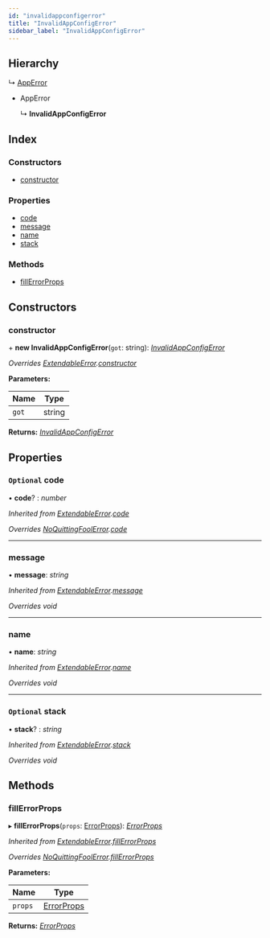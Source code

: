 ```yaml
---
id: "invalidappconfigerror"
title: "InvalidAppConfigError"
sidebar_label: "InvalidAppConfigError"
---
```


## Hierarchy

  ↳ [AppError](apperror.md)

* AppError

  ↳ **InvalidAppConfigError**

## Index

### Constructors

* [constructor](invalidappconfigerror.md#constructor)

### Properties

* [code](invalidappconfigerror.md#optional-code)
* [message](invalidappconfigerror.md#message)
* [name](invalidappconfigerror.md#name)
* [stack](invalidappconfigerror.md#optional-stack)

### Methods

* [fillErrorProps](invalidappconfigerror.md#fillerrorprops)

## Constructors

###  constructor

\+ **new InvalidAppConfigError**(`got`: string): *[InvalidAppConfigError](invalidappconfigerror.md)*

*Overrides [ExtendableError](extendableerror.md).[constructor](extendableerror.md#constructor)*

**Parameters:**

Name | Type |
------ | ------ |
`got` | string |

**Returns:** *[InvalidAppConfigError](invalidappconfigerror.md)*

## Properties

### `Optional` code

• **code**? : *number*

*Inherited from [ExtendableError](extendableerror.md).[code](extendableerror.md#optional-code)*

*Overrides [NoQuittingFoolError](noquittingfoolerror.md).[code](noquittingfoolerror.md#optional-code)*

___

###  message

• **message**: *string*

*Inherited from [ExtendableError](extendableerror.md).[message](extendableerror.md#message)*

*Overrides void*

___

###  name

• **name**: *string*

*Inherited from [ExtendableError](extendableerror.md).[name](extendableerror.md#name)*

*Overrides void*

___

### `Optional` stack

• **stack**? : *string*

*Inherited from [ExtendableError](extendableerror.md).[stack](extendableerror.md#optional-stack)*

*Overrides void*

## Methods

###  fillErrorProps

▸ **fillErrorProps**(`props`: [ErrorProps](../modules/types.md#errorprops)): *[ErrorProps](../modules/types.md#errorprops)*

*Inherited from [ExtendableError](extendableerror.md).[fillErrorProps](extendableerror.md#fillerrorprops)*

*Overrides [NoQuittingFoolError](noquittingfoolerror.md).[fillErrorProps](noquittingfoolerror.md#fillerrorprops)*

**Parameters:**

Name | Type |
------ | ------ |
`props` | [ErrorProps](../modules/types.md#errorprops) |

**Returns:** *[ErrorProps](../modules/types.md#errorprops)*
